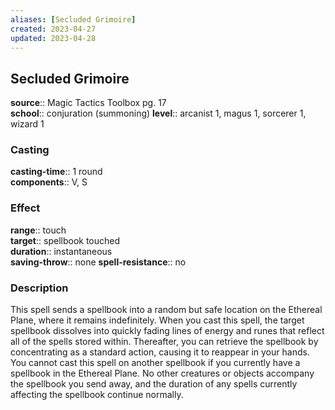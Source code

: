 ```yaml
---
aliases: [Secluded Grimoire]
created: 2023-04-27
updated: 2023-04-28
---
```


## Secluded Grimoire

**source**:: Magic Tactics Toolbox pg. 17  
**school**:: conjuration (summoning)
**level**:: arcanist 1, magus 1, sorcerer 1, wizard 1

### Casting

**casting-time**:: 1 round  
**components**:: V, S

### Effect

**range**:: touch  
**target**:: spellbook touched  
**duration**:: instantaneous  
**saving-throw**:: none
**spell-resistance**:: no

### Description

This spell sends a spellbook into a random but safe location on the Ethereal Plane, where it remains indefinitely. When you cast this spell, the target spellbook dissolves into quickly fading lines of energy and runes that reflect all of the spells stored within. Thereafter, you can retrieve the spellbook by concentrating as a standard action, causing it to reappear in your hands. You cannot cast this spell on another spellbook if you currently have a spellbook in the Ethereal Plane. No other creatures or objects accompany the spellbook you send away, and the duration of any spells currently affecting the spellbook continue normally.
